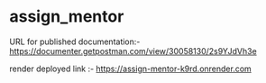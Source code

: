 # assign_mentor


URL for published documentation:- https://documenter.getpostman.com/view/30058130/2s9YJdVh3e


render deployed link :- https://assign-mentor-k9rd.onrender.com
